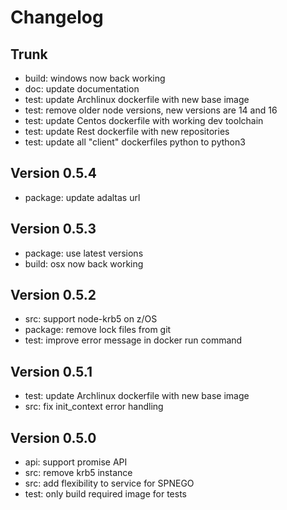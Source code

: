
# Changelog

## Trunk

* build: windows now back working
* doc: update documentation
* test: update Archlinux dockerfile with new base image
* test: remove older node versions, new versions are 14 and 16
* test: update Centos dockerfile with working dev toolchain
* test: update Rest dockerfile with new repositories
* test: update all "client" dockerfiles python to python3

## Version 0.5.4

* package: update adaltas url

## Version 0.5.3

* package: use latest versions
* build: osx now back working

## Version 0.5.2

* src: support node-krb5 on z/OS
* package: remove lock files from git
* test: improve error message in docker run command

## Version 0.5.1

* test: update Archlinux dockerfile with new base image
* src: fix init_context error handling

## Version 0.5.0

* api: support promise API
* src: remove krb5 instance
* src: add flexibility to service for SPNEGO
* test: only build required image for tests
